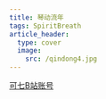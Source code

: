 ```yaml
---
title: 琴动流年
tags: SpiritBreath
article_header:
  type: cover
  image:
    src: /qindong4.jpg
---
```


[可七B站账号](https://space.bilibili.com/420476944)

<!-- A Post with Header Image, See [Page layout](https://kitian616.github.io/jekyll-TeXt-theme/samples.html#page-layout) for more examples. -->

<!--more-->
